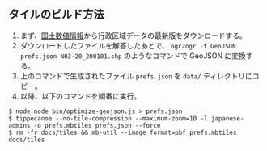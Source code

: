 ## タイルのビルド方法

1. まず、[国土数値情報](https://nlftp.mlit.go.jp/ksj/gml/datalist/KsjTmplt-N03-v2_4.html#prefecture00)から行政区域データの最新版をダウンロードする。
2. ダウンロードしたファイルを解答したあとで、 `ogr2ogr -f GeoJSON prefs.json N03-20_200101.shp` のようなコマンドで GeoJSON に変換する。
3. 上のコマンドで生成されたファイル `prefs.json` を `data/` ディレクトリにコピー。
4. 以降、以下のコマンドを順番に実行。

```
$ node node bin/optimize-geojson.js > prefs.json
$ tippecanoe --no-tile-compression --maximum-zoom=10 -l japanese-admins -o prefs.mbtiles prefs.json --force
$ rm -fr docs/tiles && mb-util --image_format=pbf prefs.mbtiles docs/tiles
```